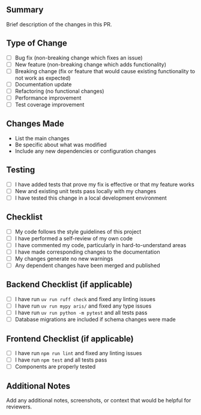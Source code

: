## Summary

Brief description of the changes in this PR.

## Type of Change

- [ ] Bug fix (non-breaking change which fixes an issue)
- [ ] New feature (non-breaking change which adds functionality)
- [ ] Breaking change (fix or feature that would cause existing functionality to not work as expected)
- [ ] Documentation update
- [ ] Refactoring (no functional changes)
- [ ] Performance improvement
- [ ] Test coverage improvement

## Changes Made

- List the main changes
- Be specific about what was modified
- Include any new dependencies or configuration changes

## Testing

- [ ] I have added tests that prove my fix is effective or that my feature works
- [ ] New and existing unit tests pass locally with my changes
- [ ] I have tested this change in a local development environment

## Checklist

- [ ] My code follows the style guidelines of this project
- [ ] I have performed a self-review of my own code
- [ ] I have commented my code, particularly in hard-to-understand areas
- [ ] I have made corresponding changes to the documentation
- [ ] My changes generate no new warnings
- [ ] Any dependent changes have been merged and published

## Backend Checklist (if applicable)

- [ ] I have run `uv run ruff check` and fixed any linting issues
- [ ] I have run `uv run mypy aris/` and fixed any type issues
- [ ] I have run `uv run python -m pytest` and all tests pass
- [ ] Database migrations are included if schema changes were made

## Frontend Checklist (if applicable)

- [ ] I have run `npm run lint` and fixed any linting issues
- [ ] I have run `npm test` and all tests pass
- [ ] Components are properly tested

## Additional Notes

Add any additional notes, screenshots, or context that would be helpful for reviewers.